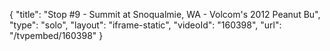 {
    "title": "Stop #9 - Summit at Snoqualmie, WA - Volcom's 2012 Peanut Bu",
    "type": "solo",
    "layout": "iframe-static",
    "videoId": "160398",
    "url": "\/tvpembed\/160398"
}